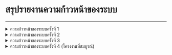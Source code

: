# สรุปรายงานความก้าวหน้าของระบบ

___

<details> <summary> ความก้าวหน้าของระบบครั้งที่ 1 </summary>

> [Release Tag 1.0.1.1](https://github.com/CS211-661/cs211-661-project-ok-computer/releases/tag/1.0.1.1)

### นางสาวจันทร์ทิพ พิริยบรรเจิด รหัสนิสิต 6510405369

- **(10b)** ออกแบบ UX เบื้องต้นของทั้งระบบ
- **(17a, 17c)** สร้างหน้าที่ใช้ในการค้นหาและแก้ไขอีเวนต์ (`event-search.fxml`)
- **(17a)** สร้าง Component ที่ใช้ในการแสดงรายละเอียดบางส่วนของอีเวนต์ ใช้แสดงในหน้าการค้นหาอีเวนต์ (`event-banner.fxml`) มีการแสดงรายละเอียดดังนี้
  - **(18a)** รูปภาพของอีเวนต์ (Event Banner)
  - **(18a)** ช่วงเวลาในการจัดอีเวนต์ (Event start date and time & Event end date and time)
  - **(18a)** ชื่ออีเวนต์ (Event Name)
  - **(19c)** ช่วงเวลาในการรับผู้เข้าร่วม (Participant Application Period)  
  - **(19e)** ช่วงเวลาในการรับผู้ร่วมทีม (Organizer Team Application Period)
  - **(19e)** สถานะการรับผู้ร่วมทีม (_AVAILABLE_, _UNAVAILABLE_)
    - _AVAILABLE_: ทีมยังมีที่ว่างเหลืออยู่ และ ยังอยู่ในช่วงเวลารับสมัครผู้เข้าร่วมทีม
    - _UNAVAILABLE_: ทีมไม่มีที่ว่างเหลืออยู่ หรือ ไม่อยู่ในช่วงเวลารับสมัครผู้เข้าร่วมทีม
  - **(19c)** จำนวนผู้เข้าร่วม และ จำนวนผู้เข้าร่วมสูงสุด
  - สถานะของอีเวนต์ (_PUBLIC_, _DRAFT_)้
    - _PUBLIC_: อีเวนต์มีการกรอกข้อมูลเสร็จสมบูรณ์ สามารถปล่อยสู่สาธารณะได้
    - _DRAFT_: อีเวนต์มีการกรอกข้อมูลไม่เสร็จสมบูรณ์ จะไม่อนุญาตให้ผู้ใช้ทั่วไปเห็นได้
- **(17a, 17d)** สร้างหน้าที่ใช้ในการแสดงรายละเอียดของอีเวนต์ (`event-description.fxml`) มีการแสดงรายละเอียดดังนี้
  - **(18a)** รูปภาพของอีเวนต์ (Event Banner Image)
  - **(18a)** ช่วงเวลาในการจัดอีเวนต์ (Event start date and time & Event end date and time)
  - **(18a)** ชื่ออีเวนต์ (Event Name)
  - **(18a)** รายละเอียดของอีเวนต์ (Event description)  
  - **(19c)** ช่วงเวลาในการรับผู้เข้าร่วม (Participant Application Period)  
  - **(19e)** ช่วงเวลาในการรับผู้ร่วมทีม  (Organizer Team Application Period)
  - สถานะการรับผู้ร่วมทีม (_AVAILABLE_, _UNAVAILABLE_)
  - **(19c)** จำนวนผู้เข้าร่วม และ จำนวนผู้เข้าร่วมสูงสุด
  - สถานะของอีเวนต์ (_PUBLIC_, _DRAFT_)
  - **(19c)** ปุ่มในการเข้าร่วมในฐานะผู้เข้าร่วม (Participate)
  - **(19e)** ปุ่มในการเข้าร่วมในฐานะผู้ร่วมทีม (Join Team)
  - **(20a)** ปุ่มสำหรับตรวจสอบตารางกิจกรรม (Schedule)
- **(19e)** สร้างหน้าเลือกทีมหลังจากกดปุ่ม Join Team เป็นการแสดงผลแบบ List View (`join-team.fxml`)
- สร้างหน้ายืนยันการเข้าร่วมสำเร็จของผู้เข้าร่วมและผู้ร่วมทีม (`join-success.fxml`)

### นายธนพนธ์ ไทยานุสร รหัสนิสิต 6510405547

- **(6d)** สร้างคลาส `LoginController`, `SignUpFirstStepController`, `SignUpSecondStepController`, `SignUpLastStepController` เพื่อมาจัดการรับและส่งข้อมูลผู้ใช้ ในระบบล็อกอินและลงทะเบียน ซึ่งยังไม่เสร็จสมบูรณ์
- **(10b)** ออกแบบ UX ของทั้งระบบ
- **(11a)** สร้างหน้า _About Us_ ที่แสดงข้อมูลนิสิตผู้จัดทำโปรแกรม
- **(11b)** สร้างหน้า _Manual_ ที่แสดงวิธีการใช้งานโปรแกรม ซึ่งยังไม่เสร็จสมบูรณ์
- **(16a)** สร้างหน้าที่ใช้ในการล็อกอิน 1 หน้า
- **(16a)** สร้างหน้าสำหรับการลงทะเบียนเพื่อสร้างบัญชีใหม่ 3 หน้า ดังนี้
  - หน้าแรก
    - กรอกชื่อสำหรับเข้าสู่ระบบ (Username)
    - กรอกรหัสผ่าน (Password) ซึ่งจะมีการยืนยันรหัสผ่าน
  - หน้าที่สอง
    - ใส่รูปโปรไฟล์ของผู้ใช้ (Profile Image) (เป็นทางเลือก จะใช้เป็นรูป Default ก็ได้)
    - กรอกชื่อและนามสกุลของผู้ใช้ (First Name & Last Name)
  - หน้าที่สาม
    - แสดงข้อมูลที่กรอกไปเพื่อให้ผู้ใช้ตรวจทานอีกรอบก่อนจะสร้างบัญชีใหม่

### นายพฤกษ์ รัตนอมรกุล รหัสนิสิต 6510405687

- **(18, 19)** สร้างหน้า _Edit Event_
  - **(18a, 19b)** มีส่วนการจัดการอีเวนต์ (General)
    - แสดงชื่ออีเวนต์ ภาพอีเวนต์ รายละเอียดของอีเวนต์ วันเวลาที่เริ่มอีเวนต์ และวันเวลาที่สิ้นสุดอีเวนต์
  - **(19c, 20a)** มีส่วนการจัดการผู้เข้าร่วมอีเวนต์ (Participants)
    - แสดงรายชื่อผู้เข้าร่วมอีเวนต์ ช่วงเวลาเริ่มต้น-สิ้นสุดที่จะเปิดรับผู้เข้าร่วมอีเวนต์ และจำนวนผู้เข้าร่วมอีเวนต์สูงสุด
    - ผู้จัดอีเวนต์สามารถระงับสิทธิ์ผู้เข้าร่วมอีเวนต์ได้
  - **(19e, 21a)** มีส่วนการจัดการทีมผู้ร่วมจัดอีเวนต์ (Organizer Teams)
    - แสดงทีมผู้ร่วมจัดอีเวนต์ทั้งหมด และสามารถเลือกทีมเพื่อแสดงรายชื่อผู้ร่วมทีมในทีมนั้น
    - แสดงชื่อทีม จำนวนผู้ร่วมทีมสูงสุด และช่วงเวลาเริ่มต้น-สิ้นสุดที่จะเปิดรับผู้ร่วมทีม
    - ผู้จัดอีเวนต์สามารถระงับสิทธิ์ผู้ร่วมทีมได้
  - **(20c, 21b, 21c)** มีส่วนการจัดการตารางกิจกรรม (Schedules)
    - มีหน้าแสดงและจัดการ (เพิ่มและลบ) ตารางกิจกรรมของอีเวนต์สำหรับผู้เข้าร่วมอีเวนต์และสำหรับผู้ร่วมทีมต่างๆ โดยแสดงเวลาเริ่มต้น-สิ้นสุดของกิจกรรม ชื่อกิจกรรม รายละเอียดกิจกรรม
    - ผู้จัดอีเวนต์กำหนดได้ว่า กิจกรรมใดเสร็จสิ้นไปแล้ว
- **(10)** สร้างคลาส `SceneUtility` เพื่อจัดการไฟล์ css และธีม
- **(7a)** สร้างคลาส `TemplateController` เพื่อทำการตั้งค่าเริ่มต้นที่จำเป็นในแต่ละหน้า โดยคลาส Controller อื่นๆ จะ Inherit จากคลาสนี้
- เชื่อมหน้าโปรแกรมเข้าด้วยกัน

### นายศรุต จงสถิตย์ไพบูลย์ รหัสนิสิต 6510405831

- **(15b, 16b ,16c)** สร้างหน้าที่ใช้เพื่อเปลี่ยนแปลงข้อมูลส่วนตัว (`edit-profile.fxml`) ประกอบไปด้วย
  - ชื่อ-นามสกุลของผู้ใช้ ซึ่งเป็นชื่อที่ผู้ใช้อื่นๆ เห็น
  - รหัสผ่าน ผู้ใช้จะต้องใส่รหัสผ่านเดิมให้ถูกต้อง และเมื่อกรอกรหัสใหม่แล้วต้องกรอกยืนยันรหัสผ่านใหม่อีกรอบด้วย
  - รูปโปรไฟล์ของผู้ใช้ สามารถเปลี่ยนได้โดยเลือกไฟล์รูปภาพจากในเครื่อง
- **(15c)** สร้างหน้าสำหรับแสดงรายชื่อของผู้ใช้ระบบซึ่งสามารถแสดงข้อมูลของผู้ใช้นั้นๆได้ (`admin-log.fxml`) ข้อมูลที่แสดงประกอบไปด้วย
  - รูปโปรไฟล์
  - Username
  - วันที่และเวลาที่เข้าสู่ระบบครั้งล่าสุด
- **(17b)** สร้างหน้าแสดงประวัติรายการอีเวนต์ที่ตนเองเข้าร่วม ซึ่งประกอบไปด้วย (`event-history.fxml`)
  - สถานะของอีเวนต์ แบ่งเป็นอีเวนต์ที่จบไปแล้ว และอีเวนต์ที่ยังไม่จบ
  - สถานะของผู้ใช้ แบ่งเป็นเข้าร่วมในฐานะผู้เข้าร่วม และเข้าร่วมในฐานะทีมผู้จัดอีเวนต์

___

</details>

<details> <summary> ความก้าวหน้าของระบบครั้งที่ 2 </summary>

> [Release Tag 2.0.3](https://github.com/CS211-661/cs211-661-project-ok-computer/releases/tag/2.0.3)

### นางสาวจันทร์ทิพ พิริยบรรเจิด รหัสนิสิต 6510405369

- **(10b)** ปรับเปลี่ยนสีของโปรแกรมให้สวยงาม มีความชัดเจนมากยิ่งขึ้น
- **(10b)** ออกแบบ UI และเพิ่ม `default-style.css` เพื่อปรับแต่ง component ทั่วไปเช่น Text Field, Button ให้มีความโค้งมน
- **(10e)** ออกแบบ UI และเพิ่ม `dark-mode.css` & `light-mode.css` โดยจะตั้งชื่อ style class ระหว่าง `dark-mode.css` & `light-mode.css` ให้เหมือนกันแต่ค่าสีด้านในแตกต่างกัน ทำให้สามารถเปลี่ยนธีมสลับไปมาได้
- **(19e)** ส่วนของผู้เข้าร่วมทีม เริ่มต้นการสร้าง
  - _Model_: `Team`, `TeamList`, `TeamAvailability` (_AVAILABLE_, _UNAVAILABLE_ enum class)
  - _Controller_: แสดงข้อมูลจาก `TeamListFileDatasource` ให้แสดง ชื่อทีม และสถานะการเปิดรับผู้เข้าร่วมทีม หากทีมนั้นยังมีที่ว่างเหลืออยู่ให้มีสถานะเป็น _AVAILABLE_ เมื่อเลือกทีมจากบน Table View แล้ว ให้กดปุ่ม _Join Team_ จากนั้นจะมีกล่องข้อความยืนยันการเข้าร่วมทีมอีกครั้ง เมื่อกดยืนยันจะนำไปหน้ายืนยันการเข้าร่วมสำเร็จ (`join-success.fxml`)
  - _Service_: `TeamListFileDatasource` สามารถอ่านไฟล์ json ได้
  - _View_: `join-team.fxml` เปลี่ยนการแสดงผลของทีมจากการแสดงแบบ List View เปลี่ยนเป็น Table View และเพิ่มปุ่ม _Join Team_ เพื่อเข้าร่วมทีมเมื่อเลือกทีมจากบน Table View แล้ว
- **(20c, 21b, 21c)** ส่วนของตารางกิจกรรม เริ่มต้นการสร้าง
  - _Model_: `Activity`, `Schedule`
  - _Controller_:  แสดงข้อมูลจาก `ScheduleFileDatasource` ให้แสดงกิจกรรมของผู้เข้าร่วม และตารางกิจกรรมของผู้ร่วมทีม โดยผู้ร่วมทีมจะแสดงชื่อทีมในตารางกิจกรรมของผู้ร่วมทีมด้วย
  - _Service_: `ScheduleFileDatasource` สามารถอ่านไฟล์ json ได้
  - _View_: `activity.fxml` แสดงตารางกิจกรรมในรูปแบบของ Table View แสดงวันที่ของกิจกรรม เวลาเริ่มต้นกิจกรรม เวลาจบกิจกรรม และชื่อกิจกรรม

### นายธนพนธ์ ไทยานุสร รหัสนิสิต 6510405547
- **(6a)** สร้างคลาส `User` เพื่อใช้เก็บและจัดการข้อมูลของผู้ใช้
- **(6b)** สร้างคลาส `UserList` เพื่อใช้จัดการกับ Collection ของ `User` Object
- **(6d)** ลบคลาส `SignUpSecondStepController` ออก เนื่องจากหน้าลงทะเบียนเหลือ 2 หน้า (จากตอนแรกที่มี 3 หน้า) และทำคลาส `LoginController`, `SignUpFirstStepController`, `SignUpLastStepController` ให้เสร็จสมบูรณ์มากขึ้น
- สร้างคลาส Enum `UserType` เพื่อใช้จำแนกผู้ดูแลระบบ (_ADMIN_) และผู้ใช้ (_USER_) ในการล็อกอิน
- **(12)** สร้างคลาส `UserListFileDatasource` เพื่อใช้ในการอ่านและเขียนไฟล์ json ที่เก็บข้อมูลของผู้ใช้ทั้งหมดไว้ ข้อมูลเก็บอยู่ใน _data/user-list.json_
- **(16a)** ปรับโครงสร้างหน้าลงทะเบียน จาก 3 หน้าให้เหลือ 2 หน้า ดังนี้
  - หน้าแรก
    - กรอกชื่อสำหรับเข้าสู่ระบบ (Username)
    - กรอกชื่อและนามสกุลของผู้ใช้ (First Name & Last Name)
  - หน้าที่สอง
    - ใส่รูปโปรไฟล์ของผู้ใช้ (Profile Image) (เป็นทางเลือก จะใช้เป็นรูป Default ก็ได้)
    - กรอกรหัสผ่าน (Password) ซึ่งจะมีการยืนยันรหัสผ่าน

### นายพฤกษ์ รัตนอมรกุล รหัสนิสิต 6510405687

- **(10)** เพิ่มการทำงานของ `SceneUtility` ให้จัดการธีมของโปรแกรมและให้เปลี่ยนธีมได้
- สร้างคลาส Enum `Theme` (_LIGHT_, _DARK_)
- **(6a)** สร้างคลาส `Event` เพื่อจัดการข้อมูลของอีเวนต์
  - เก็บข้อมูล ID ของอีเวนต์เพื่อใช้ค้นหาอีเวนต์ผ่าน `EventList`
  - เก็บข้อมูลการมองเห็นของอีเวนต์ (`EventVisibility` enum class)
    - **(19a)** หากเป็น _DRAFT_ หมายถึงอีเวนต์นี้เป็นฉบับร่าง ผู้จัดอีเวนต์สามารถเข้าถึงข้อมูลอีเวนต์นี้ได้แค่คนเดียวเท่านั้น
    - หากเป็น _PUBLIC_ หมายถึงอีเวนต์นี้ถูกเผยแพร่แล้ว ผู้ใช้งานอื่นๆ สามารถเข้าร่วมอีเวนต์หรือทีมผู้ร่วมจัดอีเวนต์ (ถ้ามี) ได้
  - เก็บข้อมูลชื่ออีเวนต์ ภาพอีเวนต์ รายละเอียดของอีเวนต์ วันที่เวลาที่เริ่มอีเวนต์ และวันเวลาที่สิ้นสุดอีเวนต์
  - เก็บข้อมูลผู้เข้าร่วมอีเวนต์ ช่วงเวลาเริ่มต้น-สิ้นสุดที่จะเปิดรับผู้เข้าร่วมอีเวนต์ และจำนวนผู้เข้าร่วมอีเวนต์สูงสุด
  - เก็บข้อมูลทีมผู้ร่วมจัดอีเวนต์ทั้งหมดและช่วงเวลาเริ่มต้น-สิ้นสุดที่จะเปิดรับผู้ร่วมทีม
- **(6b)** สร้างคลาส `EventList` เพื่อจัดการ Collection ของอีเวนต์และใช้ทำงานร่วมกับ Datasource
- **(12)** สร้างคลาส `EventListFileDatasource` เพื่อใช้ในการอ่านและเขียนไฟล์ json ที่เก็บข้อมูลของอีเวนต์ทั้งหมด ข้อมูลเก็บอยู่ใน _data/event-list.json_

### นายศรุต จงสถิตย์ไพบูลย์ รหัสนิสิต 6510405831

- **(22)** สร้างหน้าสำหรับแสดงกล่องคอมเมนต์ (`team-comment.fxml`)
  - โดยมี Label สำหรับเก็บชื่อทีมของผู้ใช้เพื่อแสดงผลให้ผู้ใช้เห็นว่าอยู่ในหน้าคอมเมนต์ของทีมใด
  - แสดงลิสต์ของกล่องคอมเมนต์ของผู้ใช้ทุกคนที่อยู่ในทีมเดียวกันโดยใช้ Scroll Pane
  - เพิ่มช่องสำหรับเก็บข้อความที่ผู้ใช้ต้องการจะคอมเมนต์ลงไป และปุ่มส่งข้อความ
- Services: `CommentListFileDatasource` เพื่อให้สามารถอ่านไฟล์ json ที่ใช้เก็บข้อมูลคอมเมนต์ที่เกี่ยวข้องกัน
- สร้างคลาส `Comment` เพื่อเก็บข้อมูลของกล่องคอมเมนต์ ประกอบด้วย
  - ชื่อ-นามสกุล
  - รูปโปรไฟล์
  - ข้อความของผู้ใช้
- เพิ่ม styling สำหรับ Tab Pane สำหรับ `light-mode.css` และ `dark-mode.css`
- สร้างคลาส `CommentList`

___

</details>

<details> <summary> ความก้าวหน้าของระบบครั้งที่ 3 </summary>

> [Release Tag 3.1.0](https://github.com/CS211-661/cs211-661-project-ok-computer/releases/tag/3.1.0)

### นางสาวจันทร์ทิพ พิริยบรรเจิด รหัสนิสิต 6510405369

- **(17)** การเข้าร่วมอีเวนต์
  - สร้าง `AuthenticationUtility` โดยจะเป็นคลาสที่ใช้ไว้แยกผู้ใช้ว่ามีบทบาทเป็น _Participant_ (ผู้เข้าร่วม), _Organizer Team_ (ผู้เข้าร่วมทีม), _Event Organizer_ (ผู้จัดอีเวนต์) หรือ _User_ (ผู้ใช้ทั่วไป) ในอีเวนต์
  - เพิ่ม `EventControllerHelper` เพื่อเป็น Composition ของ Controller ที่เกี่ยวกับรายละเอียดของอีเวนต์เพื่อช่วยตั้งค่าข้อมูลของอีเวนต์
  - ใน `EventBannerController` ได้เพิ่ม Composition `EventControllerHelper` ช่วยในการตั้งค่าข้อมูลของอีเวนต์ และเพิ่ม Method ในการตรวจสอบว่าเป็น Banner ของหน้า _Search Event_, _My Event_ หรือ _Edit Event_ 
    - หากอยู่ในหน้า _Search Event_ หรือหน้า _My Event_ เมื่อกด Banner แล้วจะไปยัง _Event Description_ ซึ่งใช้แสดงรายละเอียดของอีเวนต์
    - หากอยู่ในหน้า _Edit Event_  เมื่อกดแล้วจะไปยังหน้า _Edit Event_ ซึ่งใช้แก้ไขรายละเอียดของอีเวนต์
  - `event-banner.fxml` ปรับเปลี่ยนให้แสดงเพียง `teamAvailability` โดยหากไม่มีการสร้างทีมในอีเวนต์หรือทุกทีมในอีเวนต์มีสถานะเป็น _UNAVAILABLE_ จะให้สถานะการรับผู้เข้าร่วมทีมของอีเวนต์เป็น _UNAVAILABLE_
  - **(17a)** ใน `SearchController` สามารถอ่านข้อมูลจากไฟล์ json เพื่อแสดง Event Banner ในหน้า _Search Event_ และตั้งค่าข้อมูลของ Banner ว่าเมื่อกดแล้วควรไปที่หน้า _Event Description_ หรือ _Edit Event_
    - **(17c)** มี Method ใช้ในการค้นหาชื่อจากคำบางส่วนของชื่ออีเวนต์
  - `SearchController` ใช้สำหรับหน้า _Search Event_ และ _Edit Event_
    - **(19a)** หากเป็นหน้า _Edit Event_ จะแสดงเฉพาะอีเวนต์ที่ผู้ใช้เป็น _Event Organizer_
    - **(17d)** หากเป็นหน้า _Search Event_ จะแสดงอีเวนต์ที่กำลังจะมาถึงหรือกำลังจัดอยู่ และเป็นอีเวนต์สถานะ _PUBLIC_
  - **(17b)** แก้ไขให้แสดงผลแยกเฉพาะอีเวนต์ที่กำลังจัดอยู่ และอีเวนต์ที่จบไปแล้วใน `event-history.fxml`
  - **(17b)** ใน `EventHistoryController` เพิ่ม Method ให้แสดงอีเวนต์ที่ผู้ใช้เข้าร่วมหรือเป็นผู้จัดอีเวนต์ โดยแยกเป็นอีเวนต์ยังกำลังจัดอยู่ และอีเวนต์ที่จบแล้ว ตรวจสอบจากเวลาปัจจุบันเทียบกับเวลาเริ่มจัดอีเวนต์
  - **(17d)** ใน event-description.fxml
    - เพิ่มเติมการแสดงสถานะของผู้ใช้ในอีเวนต์โดยใช้ `AuthenticationUtility`
    - ลบการแสดงวันที่และเวลาเปิดรับผู้เข้าร่วมทีม เปลี่ยนไปแสดงในหน้า _Join Team_ แทน
- การเข้าร่วมอีเวนต์ของผู้เข้าร่วม
  - **(17d)** ใน `EventDescriptionController`
    - เพิ่มเติมการแสดงสถานะของผู้ใช้ในอีเวนต์โดยใช้ `AuthenticationUtility`
    - เพิ่ม Composition `EventControllerHelper` ช่วยในการตั้งค่าข้อมูลของอีเวนต์
    - การเข้าร่วมอีเวนต์ของผู้เข้าร่วม หากกด _Participate_ จะขึ้นกล่องข้อความยืนยันการเข้าร่วมอีเวนต์ หากกด _OK_ ถือว่าผู้ใช้ได้เข้าร่วมอีเวนต์แล้ว
    - หากจำนวนผู้เข้าร่วมอีเวนต์เต็ม หรือเลยวันเปิดรับผู้เข้าร่วมอีเวนต์แล้ว จะไม่อนุญาตให้กด _Participate_
    - หากกดปุ่ม _Join Team_ ในหน้า _Event Description_ ผู้ใช้สามารถเข้าไปดูวันที่เปิดและปิดรับสมัครของแต่ละทีมและกดเข้าร่วมทีม (ในกรณีที่อยู่ในเวลารับสมัคร) ในหน้า `join-team.fxml`
    - หากในอีเวนต์นั้นไม่มีการสร้างทีม หรือไม่มีทีมใดในอีเวนต์อยู่ในช่วงเวลารับสมัครเลย ไม่อนุญาตให้กด _Join Team_
    - หากเข้าร่วมเป็น _Participant_, _Organizer Team_ หรือเป็น _Event Organizer_ จะไม่สามารถกดปุ่ม _Participate_ หรือ _Join Team_ ได้ และจะปรากฏปุ่ม _Schedule_ ขึ้นมา
    - **(20a, 21a)** หากผู้ใช้ถูกระงับสิทธิ์ จะแสดงสถานะว่าผู้ใช้นั้นถูกระงับสิทธิ์ (_Banned_) และไม่สามารถกดปุ่ม _Participate_ และ _Join Team_ เพื่อป้องกันการเข้าร่วมอีเวนต์ซ้ำ และไม่สามารถกดปุ่ม _Schedule_ เพื่อเข้าไปดูตารางกิจกรรมของอีเวนต์และตารางกิจกรรมของผู้เข้าร่วมทีมได้
- การเข้าร่วมอีเวนต์ของผู้เข้าร่วมทีม
  - ในหน้า _Join Team_ ได้ทำการเปลี่ยนแปลงข้อมูลของผู้เข้าร่วมทีมให้แต่ละทีมมีเวลาเปิดและปิดรับสมัครเป็นของตัวเองจากครั้งก่อนที่เป็นเวลาเดียวกันทั้งอีเวนต์
  - เปลี่ยนการทำงานใน `JoinTeamController` เปลี่ยนจากการเลือกทีมใน Table View แล้วกดปุ่ม Join Team เป็นการเลือกทีมใน Table view ที่ต้องการเข้าร่วมแล้วกด Double Click เพื่อเข้าร่วมแทน
  - ใน `join-team.fxml` ได้เพิ่มคอลัมน์แสดงเวลาเปิดและปิดรับของแต่ละทีม
  - ใน `JoinTeamController` เพิ่มกล่องข้อความยืนยันการเข้าร่วมทีมของผู้ใช้ หากผู้ใช้เลือกทีมที่มีสถานะ _UNAVAILABLE_ จะแสดงกล่องข้อความเตือนผู้ใช้ให้เลือกทีมที่มีสถานะ _AVAILABLE_ แทน
- การแสดงตารางกิจกรรม
  - **(21c)** ใน `ActivityBannerController` เพิ่มการทำงานโดยตรวจสอบว่ากิจกรรมนั้นจบไปแล้ว หรือถูกบังคับให้จบหรือไม่ หากใช่ให้กิจกรรมนั้นเป็นสีเทาและไม่สามารถกดเข้าไปดูความคิดเห็นได้
  - ใน `ScheduleController` ได้เพิ่มการทำงานในการแสดงกิจกรรมตามบทบาทของผู้ใช้ (_Participant_, _Organizer Team_, _Event Organizer_) ดังนี้
    - **(17d)** ตารางกิจกรรมของ _Participant_ จะแสดงเพียงตารางกิจกรรมของอีเวนต์เท่านั้น
    - **(21b)** ตารางกิจกรรมของ  _Organizer Team_ จะแสดงตารางกิจกรรมของอีเวนต์ และของตารางกิจกรรมของผู้เข้าร่วมทีม
    - ตารางกิจกรรมของ _Event Organizer_ แสดงตารางกิจกรรมของอีเวนต์ และสามารถเลือกดูตารางกิจกรรมของผู้เข้าร่วมทีมทุกทีมในอีเวนต์ได้ผ่านการเลือกทีมใน Choice Box

### นายธนพนธ์ ไทยานุสร รหัสนิสิต 6510405547

- **(4)** สร้างคลาส `Main` และแก้ไข `pom.xml` เพื่อใช้ในการสร้าง jar file และสามารถรันได้
- **(6a)** ในคลาส `User` ได้ทำให้สามารถเก็บ ID และเวลาที่ผู้ใช้ล็อกอินล่าสุดได้ และ implement `Comparable` เพื่อใช้ในการเรียงลำดับ object `User` ตามเวลาล็อกอินล่าสุด
- **(6b)** สร้าง Method เพิ่มในคลาส `UserList` เพื่อนำไปใช้งานต่อ ในส่วนของหน้า _Edit Profile_ และ _Admin Log_
- **(12)** แก้ไข Method `checkFileIsExisted()` เพื่อป้องกันการเกิด Error ในการอ่านไฟล์สกุล json
- **(13)** แก้ไขโค้ดในคลาส `LoginController` เพื่อให้สามารถสร้าง ID ให้กับ `User` ได้

### นายพฤกษ์ รัตนอมรกุล รหัสนิสิต 6510405687

- สร้างคลาส `ProgramUtility` เพื่อจัดการข้อมูลผู้ใช้ระหว่างการใช้งานโปรแกรม เก็บข้อมูล ID ของผู้ใช้งานที่เข้าสู่ระบบปัจจุบัน
- เปลี่ยนการเก็บข้อมูลผู้เข้าร่วมอีเวนต์และทีมผู้ร่วมจัดอีเวนต์ในการแก้ไขคลาส `Event` เป็น ID แทน
- ลบข้อมูลภาพในคลาส `Event` เนื่องจากทำการเก็บไฟล์ภาพโดยอ้างอิงจาก ID ของอีเวนต์แทน
- เปลี่ยนการเก็บข้อมูลช่วงเวลาเริ่มต้น-สิ้นสุดที่จะเปิดรับผู้ร่วมทีม ให้เก็บในคลาส `Team` แทน
- เพิ่มการเก็บข้อมูลในอีเวนต์ให้เก็บตารางกิจกรรมของผู้เข้าร่วมอีเวนต์
- สร้างคลาส `CalculationUtility` เป็นคลาสรวม Method ที่ใช้ในการคำนวณต่างๆ ในโปรแกรม
- **(18, 19)** เพิ่มการทำงานในหน้า _Create Event_ และ _Edit Event_
  - **(18a, 19b)** ส่วนการจัดการอีเวนต์ (_General_)
    - สามารถแก้ไขชื่ออีเวนต์ ภาพอีเวนต์ รายละเอียดของอีเวนต์ วันเวลาที่เริ่ม-สิ้นสุดอีเวนต์ได้
    - กำหนดให้วันเวลาที่เริ่ม-สิ้นสุดอยู่หลังจากเวลาปัจจุบัน
  - **(19c, 20a)** ส่วนการจัดการผู้เข้าร่วมอีเวนต์ (_Participants_)
    - ต้องทำการสร้างอีเวนต์ก่อน (บันทึกข้อมูลก่อนหนึ่งครั้ง) จึงเข้าหน้านี้ได้
    - แสดงรายชื่อผู้เข้าร่วมอีเวนต์ สามารถระงับสิทธิ์ผู้เข้าร่วมอีเวนต์ได้
    - สามารถแก้ไขช่วงเวลาเริ่มต้น-สิ้นสุดที่จะเปิดรับผู้เข้าร่วมอีเวนต์ และจำนวนผู้เข้าร่วมอีเวนต์สูงสุดได้
    - กำหนดให้ไม่สามารถตั้งจำนวนผู้เข้าร่วมอีเวนต์สูงสุดน้อยกว่า 1 คน และในกรณีที่อีเวนต์ถูกเผยแพร่แล้วจะไม่สามารถกำหนดจำนวนผู้เข้าร่วมอีเวนต์สูงสุดน้อยกว่าจำนวนผู้เข้าร่วมอีเวนต์ปัจจุบัน
  - **(19e, 21a)** ส่วนการจัดการทีมผู้ร่วมจัดอีเวนต์ (_Organizer Teams_)
    - ต้องทำการสร้างอีเวนต์ก่อน (บันทึกข้อมูลก่อนหนึ่งครั้ง) จึงเข้าหน้านี้ได้
    - สามารถเพิ่มและแก้ไขข้อมูลทีมผู้ร่วมจัดอีเวนต์ทั้งหมดได้ โดยมีข้อมูลชื่อทีม จำนวนผู้ร่วมทีมสูงสุด และช่วงเวลาเริ่มต้น-สิ้นสุดที่จะเปิดรับผู้ร่วมทีม
    - สามารถเลือกทีมเพื่อแสดงรายชื่อผู้ร่วมทีมในทีมนั้น สามารถระงับสิทธิ์ผู้ร่วมทีมได้
    - กำหนดให้ไม่สามารถมีชื่อทีมซ้ำในอีเวนต์เดียวกันได้ วันเวลาที่เริ่ม-สิ้นสุดอยู่หลังจากเวลาปัจจุบัน ในกรณีที่อีเวนต์ถูกเผยแพร่แล้วจะไม่สามารถกำหนดจำนวนผู้ร่วมทีมสูงสุดน้อยกว่าจำนวนผู้ร่วมทีมปัจจุบัน
  - **(20c, 21b, 21c)** ส่วนการจัดการตารางกิจกรรม (_Schedules_)
    - ต้องทำการสร้างอีเวนต์ก่อน (บันทึกข้อมูลก่อนหนึ่งครั้ง) จึงเข้าหน้านี้ได้
    - สามารถเลือกตารางกิจกรรมเพื่อแสดงกิจกรรมในตารางกิจกรรมนั้น โดยตารางกิจกรรมสำหรับผู้เข้าร่วมอีเวนต์จะถูกสร้างพร้อมกับอีเวนต์ และตารางกิจกรรมสำหรับผู้ร่วมทีมจะถูกสร้างพร้อมกับการสร้างทีม
    - สามารถเพิ่ม แก้ไข และลบข้อมูลกิจกรรมในตารางกิจกรรมได้ โดยมีข้อมูลเวลาเริ่มต้น-สิ้นสุดของกิจกรรม ชื่อกิจกรรม รายละเอียดกิจกรรม
    - สามารถกำหนดให้กิจกรรมจบแล้วได้เอง
    - กำหนดให้เวลากิจกรรมต้องไม่ทับกับกิจกรรมอื่นในตารางกิจกรรมเดียวกัน
  - ผู้ใช้งานต้องกรอกข้อมูลในส่วนการจัดการอีเวนต์ให้ครบถ้วนก่อน จึงจะสามารถบันทึกข้อมูลอีเวนต์ได้
  - ผู้ใช้งานต้องกรอกข้อมูลในส่วนการจัดการอีเวนต์และส่วนการจัดการผู้เข้าร่วมอีเวนต์ให้ครบถ้วนก่อน จึงจะสามารถเผยแพร่อีเวนต์ได้
  - อีเวนต์ที่เผยแพร่แล้วไม่สามารถย้อนกลับไปเป็นฉบับร่างได้ (_DRAFT_)
  - การบันทึกข้อมูลของอีเวนต์ที่เผยแพร่แล้วต้องมีข้อมูลครบถ้วนเสมือนการเผยแพร่อีเวนต์ (_PUBLIC_)
- สร้าง interface `Trackable` เพื่อจัดการกับคลาสที่มี ID และการสร้าง ID

### นายศรุต จงสถิตย์ไพบูลย์ รหัสนิสิต 6510405831

- แก้ไขคลาส `User` ให้แสดงผลได้อ่านง่ายขึ้น
- **(22)** เพิ่มการทำงานสำหรับหน้า _Comment_
  - เพิ่มการทำงานใน `TeamCommentController` เพื่อให้ผู้ใช้สามารถอ่านและเขียนคอมเมนต์ลงไปในแต่ละกิจกรรมของทีม
  - แก้ไข `ActivityBannerController` ให้สามารถสร้างไฟล์ข้อมูลของคอมเมนต์ของกิจกรรมนั้นๆ และเปิดหน้าคอมเมนต์เป็นหน้าจอใหม่
  - เพิ่มการทำงานของ `UserCommentProfileController` สำหรับกล่องคอมเมนต์
  - เพิ่ม Method ในโมเดล `Comment` และ `CommentList`
- **(15c)** แก้ไข `AdminLogController` สำหรับหน้า _Admin Log_ เพื่อให้สามารถแสดงตารางผู้ใช้รวมถึงรายละเอียดข้อมูลของผู้ใช้เมื่อคลิกที่ผู้ใช้นั้นๆ
- **(15c)** ปรับปรุง fxml ของ _Admin Log_
- **(16b)** ปรับปรุงการทำงานของหน้า _Edit Profile_
  - เพิ่มการรีเฟรชหน้าจอเมื่อเปลี่ยนชื่อสำเร็จสำหรับหน้า _Edit Profile_ เพื่อให้สามารถแสดงข้อมูลได้ต่อเนื่อง
  - เพิ่มการเช็ค Error ของการเปลี่ยนรหัสผ่าน

___

</details>

<details> <summary> ความก้าวหน้าของระบบครั้งที่ 4 (โครงงานที่สมบูรณ์) </summary>

> [Final Release Tag 4.0.0](https://github.com/CS211-661/cs211-661-project-ok-computer/releases/tag/4.0.0)

### นางสาวจันทร์ทิพ พิริยบรรเจิด รหัสนิสิต 6510405369

- **(10d)** เพิ่มคลาส `TransitionUtility` เพื่อเพิ่มอนิเมชั่น ในหน้า _Log In_, _Sign up_, _About us_, _Search Event_ & _Edit Event_ และ `banner-style.css` เพื่อเพิ่มอนิเมชั่นของ `event-banner.fxml` และ `activity-banner.fxml`
- **(7c)** เพิ่มตัวเลือกในการเรียงอีเวนต์ด้วย Comparator โดยใช้หลัก Polymorphism สามารถเรียงจากวันที่จัดอีเวนต์ ชื่ออีเวนต์ และจำนวนผู้เข้าร่วมอีเวนต์ ได้ที่หน้า _Search Event_
- ปรับปรุง Method `EventBannerController` ให้แสดงสถานะของอีเวนต์ (_PUBLIC_, _DRAFT_) เฉพาะที่หน้า _Edit Event_ เนื่องจากในหน้า _Search Event_ ทุกอีเวนต์จะมีสถานะเป็น _PUBLIC_ อยู่แล้ว
- Refactor โค้ดของ `EventDescriptionController` โดยเปลี่ยนเงื่อนไขการทำงานของปุ่ม _Join Team_ ในหน้า _Event Description_ เป็น หากในอีเวนต์นั้นไม่มีการสร้างทีมจะไม่อนุญาตให้กด _Join Team_ เพียงอย่างเดียว
- Refactor โค้ดของ `ScheduleController` เพื่อให้อ่านง่ายขึ้นและง่ายต่อการเพิ่ม feature **21e**
- **(21e)** เพิ่มบทบาท _Multiple Teams_ ใน `AuthenticationUtility` และปรับปรุง `ScheduleController` ให้แสดงตารางกิจกรรมของหลายทีมได้ตามบทบาทของ _Multiple Teams_
- **(19b)** ใน `JoinTeamController` ได้เพิ่มโค้ดใช้เปลี่ยนสีของทีมที่มีสถานะเป็น _UNAVAILABLE_ ให้เป็นสีเทาเพื่อเพิ่มความชัดเจนในหน้า _Join Team_
- **(10b)** เพิ่ม tooltip ที่ _Event Description_ ที่ปุ่ม _Participate_, _Join Team_ และ _Schedule_ เพื่อแจ้งผู้ใช้ถึงสาเหตุที่ไม่สามารถกดปุ่มได้เช่น ไม่สามารถกดปุ่มได้เพราะยังไม่ถึงเวลารับสมัครผู้เข้าร่วม อีเวนต์ไม่มีที่ว่างเหลืออยู่แล้ว หรือผู้ใช้ถูกระงับสิทธิ์เป็นต้น
- **(10b)** เพิ่ม tooltip ที่หน้า _Join Team_ ใน Table View เพื่อให้ผู้ใช้ กด Double Click เพื่อเข้าร่วมทีม
- **(10b)** เพิ่ม tooltip ที่หน้า _Schedule_ ในกิจกรรมที่จบไปแล้ว
- **(10b)** เพิ่ม tooltip ที่หน้า _Search Event_ ที่ Choice Box เพื่อแจ้งผู้ใช้ว่าสามารถเรียงอีเวนต์จากการเลือก Choice Box ได้
- **(10b)** แก้ไขการใช้งานของตารางกิจกรรมให้สามารถดูความคิดเห็นของกิจกรรมที่จบไปแล้วได้แต่ไม่สามารถแสดงความคิดเห็นเพิ่มได้
- เปลี่ยนชื่อ fxml และ controller จาก _Event History_ เป็น _My Event_

### นายธนพนธ์ ไทยานุสร รหัสนิสิต 6510405547

- **(4)** แก้ไข `pom.xml` เพื่อใช้ในการสร้าง jar file ที่รันได้ทั้งใน Windows และ macOS
- **(7c)** ในคลาส `User` ได้เปลี่ยนจาก implement `Comparable` เป็น Comparator เพื่อให้เกิดการ Polymorphism ที่เหมาะสม และได้สร้างคลาส `ActivityStartDateTimeComparator`, `EventNameComparator`, `EventParticipantComparator`, `EventStartDateTimeComparator`, `TeamComparator`, `UserLoggedInTimeComparator` เพื่อให้การ Polymorphism ชัดเจนมากขึ้น
- ปรับปรุงโค้ดในคลาส `LoginController`, `SignUpFirstStepController`, `SignUpLastStepController`, `User` เพื่อให้อ่านง่ายขึ้นและเหมาะสมมากขึ้น
- ปรับปรุงหน้า _About Us_ และโค้ดในคลาส `AboutUsController` และสร้างคลาส `AboutUsBannerController` เพื่อให้สามารถทำอนิเมชั่นในหน้า _About Us_
- เพิ่ม Feature การกด Enter แทนการกดปุ่มบางปุ่มหรือการเลือก Text Field บางอันในหน้า _Log In_, _Sign Up_ ทั้งสองหน้า, _Search Event_ และ _Settings_
- ปรับปรุงโค้ดในคลาส `CommentListFileDatasource`, `EventListFileDatasource`, `ScheduleListFileDatasource`, `TeamListFileDatasource` และสร้างคลาส `FileDatasource` เพื่อลดความซ้ำซ้อนของโค้ด
- ทำหน้า _Manual_ ให้เสร็จสมบูรณ์

### นายพฤกษ์ รัตนอมรกุล รหัสนิสิต 6510405687

- Refactor โค้ดของ `EditEventController`
- เปลี่ยนชื่อไฟล์ให้สอดคล้องกับการทำงานของโปรแกรม
- เพิ่ม Method ที่ใช้ทำงานกับการค้นหา ก๊อบปี้ และแก้ไขชื่อไฟล์ใน `CalculationUtility`
- เพิ่ม ID ในคลาส `Activity` (ผ่าน interface `Trackable`) เพื่อใช้ในการอ้างอิงข้อมูลไฟล์ `comment-list-<activityID>.json`
- เมื่อกิจกรรมถูกลบ ไฟล์ข้อมูล `comment-list-<activityID>.json` ของกิจกรรมนั้นจะถูกลบตามด้วย
- เพิ่มการควบคุมหน้าต่างเสริม เมื่อย้ายหน้าในหน้าต่างหลักหรือปิดหน้าต่างหลักจะทำการปิดหน้าต่างอื่นๆ
- **(21e)** เพิ่มการจัดการผู้เข้าร่วมทีมในหน้า _Edit Event_ โดยผู้จัดอีเวนต์สามารถกำหนดให้ผู้ร่วมทีมจัดอีเวนต์เป็นสมาชิกของทีมได้มากกว่า 1 ทีมในอีเวนต์ตนเอง (ไม่สามารถเพิ่มเข้าทีมที่เต็มแล้วได้)
- แก้ไขเงื่อนไขการแก้ไขข้อมูลอีเวนต์
  - ผู้จัดอีเวนต์สามารถแก้ไขข้อมูลของอีเวนต์ที่เริ่มไปแล้วได้ (ขึ้นคำเตือน)
  - ช่วงเวลาเริ่มต้น-สิ้นสุดที่จะเปิดรับผู้เข้าร่วมอีเวนต์และผู้ร่วมทีมจัดอีเวนต์ต้องอยู่ก่อนวันเวลาเริ่มต้นอีเวนต์
  - เวลาเริ่มต้น-สิ้นสุดกิจกรรมในตารางกิจกรรมสำหรับผู้เข้าร่วมอีเวนต์ต้องอยู่ในช่วงเวลาเริ่มต้น-สิ้นสุดอีเวนต์

### นายศรุต จงสถิตย์ไพบูลย์ รหัสนิสิต 6510405831

- เปลี่ยนชื่อหน้า _Edit Profile_ เป็น _Settings_
- ย้ายระบบเปลี่ยนธีมเข้ามาใน _Settings_
- ปรับปรุงหน้า _Settings_ ให้แสดงผลได้มีประสิทธิภาพ
- ปรับปรุงคลาส `SettingsController` และลบ Label ที่แสดง Path ของไฟล์
  - แก้ Error text สำหรับการเปลี่ยนชื่อและรหัสผ่านให้แสดงผลได้อย่างถูกต้อง
  - ปรับปรุงโค้ดการเลือกรูปภาพใน `SettingsController` ให้มีประสิทธิภาพมากขึ้น
  - แก้ลำดับ if else สำหรับการเปลี่ยนชื่อและรหัสผ่านให้แสดงผลอย่างถูกต้อง
- ปรับปรุงหน้า _Comment_ ให้แสดงผลได้ถูกต้อง
- **(22)** เขียนโค้ดส่วน `TeamCommentController` ให้แต่ละหน้าคอมเมนต์เรียกหาไฟล์ข้อมูลได้ถูกต้อง รวมถึงเก็บข้อมูลคอมเมนต์ได้ถูกไฟล์
- แก้ไขการแสดงผู้ใช้ของหน้า _User Log_ ให้แสดงผลได้ถูกต้อง

___

</details>
